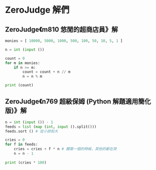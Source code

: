 # ZeroJudge 解們

## ZeroJudge《m810 悠閒的超商店員》解  

```python
monies = [ 10000, 5000, 1000, 500, 100, 50, 10, 5, 1 ]

n = int (input ())

count = 0
for m in monies:
    if n >= m:
        count = count + n // m
        n = n % m

print (count)
```

## ZeroJudge《n769 超級保姆 (Python 解題適用簡化版)》解

```python
n = int (input ()) - 1
feeds = list (map (int, input ().split()))
feeds.sort () # 從小排到大

cries = 0
for f in feeds:
    cries = cries + f * n # 餵第一個的時候，其他的都在哭
    n = n - 1
    
print (cries * 100)
```
